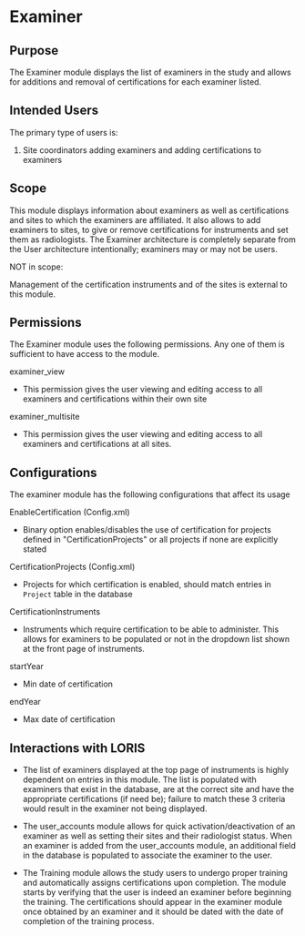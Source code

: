 # Examiner

## Purpose

The Examiner module displays the list of examiners in the study and allows 
for additions and removal of certifications for each examiner listed.

## Intended Users

The primary type of users is:
1. Site coordinators adding examiners and adding certifications to examiners


## Scope

This module displays information about examiners as well as certifications and 
sites to which the examiners are affiliated. It also allows to add examiners 
to sites, to give or remove certifications for instruments and set them as 
radiologists. The Examiner architecture is completely separate from the User 
architecture intentionally; examiners may or may not be users.

NOT in scope:

Management of the certification instruments and of the sites is external to 
this module.

## Permissions

The Examiner module uses the following permissions. Any one of them 
is sufficient to have access to the module.

examiner_view
 - This permission gives the user viewing and editing access to all 
 examiners and certifications within their own site

examiner_multisite
 - This permission gives the user viewing and editing access to all 
 examiners and certifications at all sites.

## Configurations

The examiner module has the following configurations that affect its usage

EnableCertification (Config.xml)
 - Binary option enables/disables the use of certification for 
 projects defined in "CertificationProjects" or all projects if none are 
 explicitly stated

CertificationProjects (Config.xml)
 - Projects for which certification is enabled, should match entries in 
 `Project` table in the database

CertificationInstruments
 - Instruments which require certification to be able to administer. 
 This allows for examiners to be populated or not in the dropdown 
 list shown at the front page of instruments.

startYear
 - Min date of certification

endYear
 - Max date of certification

## Interactions with LORIS

- The list of examiners displayed at the top page of instruments is 
highly dependent on entries in this module. The list is populated 
with examiners that exist in the database, are at the correct site 
and have the appropriate certifications (if need be); failure to 
match these 3 criteria would result in the examiner not being displayed.

- The user_accounts module allows for quick activation/deactivation of 
an examiner as well as setting their sites and their radiologist status.
When an examiner is added from the user_accounts module, an additional 
field in the database is populated to associate the examiner to the user.

- The Training module allows the study users to undergo proper 
training and automatically assigns certifications upon completion. 
The module starts by verifying that the user is indeed an examiner 
before beginning the training. The certifications should appear 
in the examiner module once obtained by an examiner and it should 
be dated with the date of completion of the training process.
